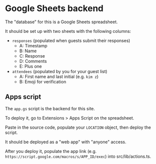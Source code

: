 # Google Sheets backend

The "database" for this is a Google Sheets spreadsheet.

It should be set up with two sheets with the following columns:
- `responses` (populated when guests submit their responses)
  - A: Timestamp
  - B: Name
  - C: Response
  - D: Comments
  - E: Plus one
- `attendees` (populated by you for your guest list)
  - A: First name and last initial (e.g. `kim z`)
  - B: Emoji for verification
  

## Apps script
The `app.gs` script is the backend for this site.

To deploy it, go to Extensions > Apps Script on the spreadsheet.

Paste in the source code, populate your `LOCATION` object, then deploy the script.

It should be deployed as a "web app" with "anyone" access.

After you deploy it, populate the app link (e.g. `https://script.google.com/macros/s/APP_ID/exec`) into src/lib/actions.ts.